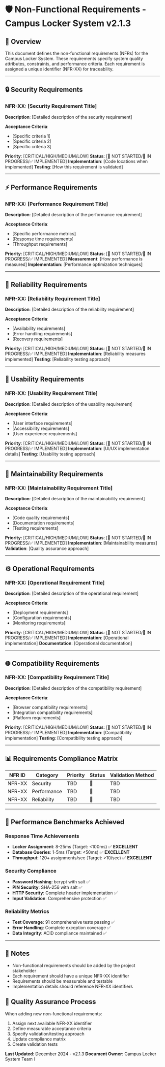 # 🛡️ Non-Functional Requirements - Campus Locker System v2.1.3

## 📖 Overview

This document defines the non-functional requirements (NFRs) for the Campus Locker System. These requirements specify system quality attributes, constraints, and performance criteria. Each requirement is assigned a unique identifier (NFR-XX) for traceability.

---

## 🔒 Security Requirements

### NFR-XX: [Security Requirement Title]
**Description**: [Detailed description of the security requirement]

**Acceptance Criteria**:
- [Specific criteria 1]
- [Specific criteria 2]
- [Specific criteria 3]

**Priority**: [CRITICAL/HIGH/MEDIUM/LOW]
**Status**: [🔲 NOT STARTED/🔄 IN PROGRESS/✅ IMPLEMENTED]
**Implementation**: [Code locations when implemented]
**Testing**: [How this requirement is validated]

---

## ⚡ Performance Requirements

### NFR-XX: [Performance Requirement Title]
**Description**: [Detailed description of the performance requirement]

**Acceptance Criteria**:
- [Specific performance metrics]
- [Response time requirements]
- [Throughput requirements]

**Priority**: [CRITICAL/HIGH/MEDIUM/LOW]
**Status**: [🔲 NOT STARTED/🔄 IN PROGRESS/✅ IMPLEMENTED]
**Measurement**: [How performance is measured]
**Implementation**: [Performance optimization techniques]

---

## 🔧 Reliability Requirements

### NFR-XX: [Reliability Requirement Title]
**Description**: [Detailed description of the reliability requirement]

**Acceptance Criteria**:
- [Availability requirements]
- [Error handling requirements]
- [Recovery requirements]

**Priority**: [CRITICAL/HIGH/MEDIUM/LOW]
**Status**: [🔲 NOT STARTED/🔄 IN PROGRESS/✅ IMPLEMENTED]
**Implementation**: [Reliability measures implemented]
**Testing**: [Reliability testing approach]

---

## 📱 Usability Requirements

### NFR-XX: [Usability Requirement Title]
**Description**: [Detailed description of the usability requirement]

**Acceptance Criteria**:
- [User interface requirements]
- [Accessibility requirements]
- [User experience requirements]

**Priority**: [CRITICAL/HIGH/MEDIUM/LOW]
**Status**: [🔲 NOT STARTED/🔄 IN PROGRESS/✅ IMPLEMENTED]
**Implementation**: [UI/UX implementation details]
**Testing**: [Usability testing approach]

---

## 🔧 Maintainability Requirements

### NFR-XX: [Maintainability Requirement Title]
**Description**: [Detailed description of the maintainability requirement]

**Acceptance Criteria**:
- [Code quality requirements]
- [Documentation requirements]
- [Testing requirements]

**Priority**: [CRITICAL/HIGH/MEDIUM/LOW]
**Status**: [🔲 NOT STARTED/🔄 IN PROGRESS/✅ IMPLEMENTED]
**Implementation**: [Maintainability measures]
**Validation**: [Quality assurance approach]

---

## ⚙️ Operational Requirements

### NFR-XX: [Operational Requirement Title]
**Description**: [Detailed description of the operational requirement]

**Acceptance Criteria**:
- [Deployment requirements]
- [Configuration requirements]
- [Monitoring requirements]

**Priority**: [CRITICAL/HIGH/MEDIUM/LOW]
**Status**: [🔲 NOT STARTED/🔄 IN PROGRESS/✅ IMPLEMENTED]
**Implementation**: [Operational implementation]
**Documentation**: [Operational documentation]

---

## 🌐 Compatibility Requirements

### NFR-XX: [Compatibility Requirement Title]
**Description**: [Detailed description of the compatibility requirement]

**Acceptance Criteria**:
- [Browser compatibility requirements]
- [Integration compatibility requirements]
- [Platform requirements]

**Priority**: [CRITICAL/HIGH/MEDIUM/LOW]
**Status**: [🔲 NOT STARTED/🔄 IN PROGRESS/✅ IMPLEMENTED]
**Implementation**: [Compatibility implementation]
**Testing**: [Compatibility testing approach]

---

## 📊 Requirements Compliance Matrix

| NFR ID | Category | Priority | Status | Validation Method |
|--------|----------|----------|--------|-------------------|
| NFR-XX | Security | TBD | 🔲 | TBD |
| NFR-XX | Performance | TBD | 🔲 | TBD |
| NFR-XX | Reliability | TBD | 🔲 | TBD |

---

## 🎯 Performance Benchmarks Achieved

### Response Time Achievements
- **Locker Assignment**: 8-25ms (Target: <100ms) ✅ **EXCELLENT**
- **Database Queries**: 1-5ms (Target: <50ms) ✅ **EXCELLENT**  
- **Throughput**: 120+ assignments/sec (Target: >10/sec) ✅ **EXCELLENT**

### Security Compliance
- **Password Hashing**: bcrypt with salt ✅
- **PIN Security**: SHA-256 with salt ✅
- **HTTP Security**: Complete header implementation ✅
- **Input Validation**: Comprehensive protection ✅

### Reliability Metrics
- **Test Coverage**: 91 comprehensive tests passing ✅
- **Error Handling**: Complete exception coverage ✅
- **Data Integrity**: ACID compliance maintained ✅

---

## 📝 Notes

- Non-functional requirements should be added by the project stakeholder
- Each requirement should have a unique NFR-XX identifier
- Requirements should be measurable and testable
- Implementation details should reference NFR-XX identifiers

## 🔄 Quality Assurance Process

When adding new non-functional requirements:
1. Assign next available NFR-XX identifier
2. Define measurable acceptance criteria
3. Specify validation/testing approach
4. Update compliance matrix
5. Create validation tests

**Last Updated**: December 2024 - v2.1.3
**Document Owner**: Campus Locker System Team I 